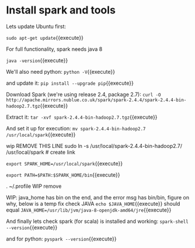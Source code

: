 # Install spark and tools

Lets update Ubuntu first:

`sudo apt-get update`{{execute}}

For full functionality, spark needs java 8

`java -version`{{execute}}

We'll also need python:
`python -V`{{execute}}

and update it:
`pip install --upgrade pip`{{execute}}


Download Spark (we're using release 2.4, package 2.7):
`curl -O http://apache.mirrors.nublue.co.uk/spark/spark-2.4.4/spark-2.4.4-bin-hadoop2.7.tgz`{{execute}}


Extract it:
`tar -xvf spark-2.4.4-bin-hadoop2.7.tgz`{{execute}}

And set it up for execution:
`mv spark-2.4.4-bin-hadoop2.7 /usr/local/spark`{{execute}} 

wip REMOVE THIS LINE sudo ln -s /usr/local/spark-2.4.4-bin-hadoop2.7/ /usr/local/spark   # create link

`export SPARK_HOME=/usr/local/spark`{{execute}}

`export PATH=$PATH:$SPARK_HOME/bin`{{execute}}

. ~/.profile  WIP remove

WIP: java_home has bin on the end, and the error msg has bin/bin, figure on why, below is  a temp fix
check JAVA
`echo $JAVA_HOME`{{execute}}
should equal
`JAVA_HOME=/usr/lib/jvm/java-8-openjdk-amd64/jre`{{execute}}

And finally lets check spark (for scala) is installed and working:
`spark-shell --version`{{execute}} 

and for python:
`pyspark --version`{{execute}}

